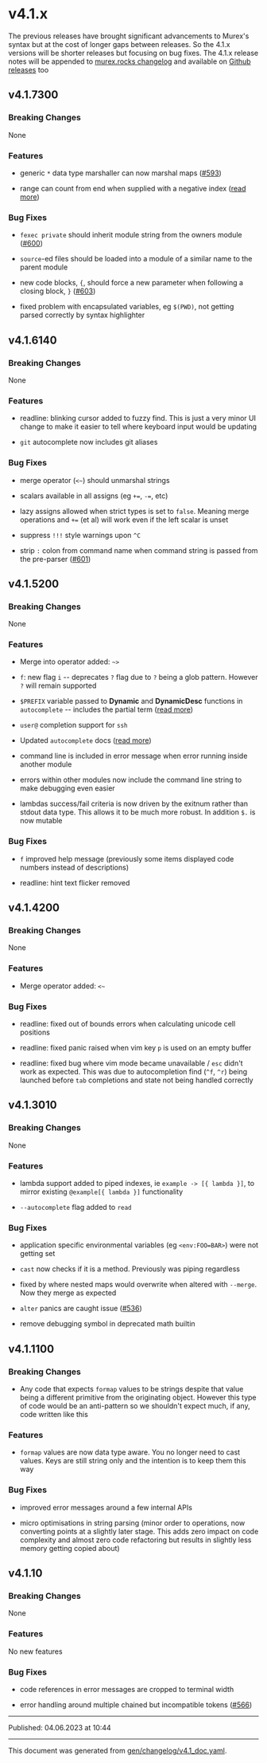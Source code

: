 # v4.1.x

The previous releases have brought significant advancements to Murex's syntax but at the cost of longer gaps between releases. So the 4.1.x versions will be shorter releases but focusing on bug fixes. The 4.1.x release notes will be appended to [murex.rocks changelog](https://murex.rocks/docs/changelog/v4.1.html) and available on [Github releases](https://github.com/lmorg/murex/releases) too

## v4.1.7300

### Breaking Changes

None

### Features

* generic `*` data type marshaller can now marshal maps ([#593](https://github.com/lmorg/murex/issues/593))

* range can count from end when supplied with a negative index ([read more](https://murex.rocks/docs/commands/range.html))

### Bug Fixes

* `fexec private` should inherit module string from the owners module ([#600](https://github.com/lmorg/murex/issues/600))

* `source`-ed files should be loaded into a module of a similar name to the parent module

* new code blocks, `{`, should force a new parameter when following a closing block, `}` ([#603](https://github.com/lmorg/murex/issues/603))

* fixed problem with encapsulated variables, eg `$(PWD)`, not getting parsed correctly by syntax highlighter

## v4.1.6140

### Breaking Changes

None

### Features

* readline: blinking cursor added to fuzzy find. This is just a very minor UI change to make it easier to tell where keyboard input would be updating

* `git` autocomplete now includes git aliases

### Bug Fixes

* merge operator (`<~`) should unmarshal strings

* scalars available in all assigns (eg `+=`, `-=`, etc)

* lazy assigns allowed when strict types is set to `false`. Meaning merge operations and `+=` (et al) will work even if the left scalar is unset

* suppress `!!!` style warnings upon `^C`

* strip `:` colon from command name when command string is passed from the pre-parser ([#601](https://github.com/lmorg/murex/issues/601))

## v4.1.5200

### Breaking Changes

None

### Features

* Merge into operator added: `~>`

* `f`: new flag `i` -- deprecates `?` flag due to `?` being a glob pattern. However `?` will remain supported

* `$PREFIX` variable passed to **Dynamic** and **DynamicDesc** functions in `autocomplete` -- includes the partial term ([read more](https://murex.rocks/docs/commands/autocomplete.html#directives))

* `user@` completion support for `ssh`

* Updated `autocomplete` docs ([read more](https://murex.rocks/docs/commands/autocomplete.html))

* command line is included in error message when error running inside another module

* errors within other modules now include the command line string to make debugging even easier

* lambdas success/fail criteria is now driven by the exitnum rather than stdout data type. This allows it to be much more robust. In addition `$.` is now mutable

### Bug Fixes

* `f` improved help message (previously some items displayed code numbers instead of descriptions)

* readline: hint text flicker removed

## v4.1.4200

### Breaking Changes

None

### Features

* Merge operator added: `<~`

### Bug Fixes

* readline: fixed out of bounds errors when calculating unicode cell positions

* readline: fixed panic raised when vim key `p` is used on an empty buffer

* readline: fixed bug where vim mode became unavailable / `esc` didn't work as expected. This was due to autocompletion find (`^f`, `^r`) being launched before `tab` completions and state not being handled correctly

## v4.1.3010

### Breaking Changes

None

### Features

* lambda support added to piped indexes, ie `example -> [{ lambda }]`, to mirror existing `@example[{ lambda }]` functionality

* `--autocomplete` flag added to `read`

### Bug Fixes

* application specific environmental variables (eg `<env:FOO=BAR>`) were not getting set

* `cast` now checks if it is a method. Previously was piping regardless

* fixed by where nested maps would overwrite when altered with `--merge`. Now they merge as expected

* `alter` panics are caught issue ([#536](https://github.com/lmorg/murex/issues/536))

* remove debugging symbol in deprecated math builtin

## v4.1.1100

### Breaking Changes

* Any code that expects `formap` values to be strings despite that value being a different primitive from the originating object. However this type of code would be an anti-pattern so we shouldn't expect much, if any, code written like this

### Features

* `formap` values are now data type aware. You no longer need to cast values. Keys are still string only and the intention is to keep them this way

### Bug Fixes

* improved error messages around a few internal APIs

* micro optimisations in string parsing (minor order to operations, now converting points at a slightly later stage. This adds zero impact on code complexity and almost zero code refactoring but results in slightly less memory getting copied about)

## v4.1.10

### Breaking Changes

None

### Features

No new features

### Bug Fixes

* code references in error messages are cropped to terminal width

* error handling around multiple chained but incompatible tokens ([#566](https://github.com/lmorg/murex/issues/566))

<hr>

Published: 04.06.2023 at 10:44

<hr/>

This document was generated from [gen/changelog/v4.1_doc.yaml](https://github.com/lmorg/murex/blob/master/gen/changelog/v4.1_doc.yaml).